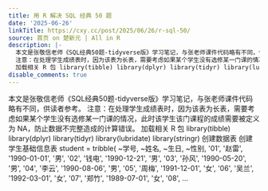 ```yaml
---
title: 用 R 解决 SQL 经典 50 题
date: '2025-06-26'
linkTitle: https://cxy.cc/post/2025/06/26/r-sql-50/
source: 首页 on 楚新元 | All in R
description: |-
  本文是张敬信老师《SQL经典50题-tidyverse版》学习笔记，与张老师课件代码略有不同，供读者参考。
  注意：在处理学生成绩表时，因为该表为长表，需要考虑如果某个学生没有选修某一门课的情况，此时该学生该门课程的成绩需要被定义为 NA，防止数据不完整造成的计算错误。
  加载相关 R 包 library(tibble) library(dplyr) library(tidyr) library(lubridate) library(stringr) 创建数据表 创建学生基础信息表 student = tribble( ~学号, ~姓名, ~生日, ~性别, '01', '赵雷', '1990-01-01', '男', '02', '钱电', '1990-12-21', '男', '03', '孙风', '1990-05-20', '男', '04', '李云', '1990-08-06', '男', '05', '周梅', '1991-12-01', '女', '06', '吴兰', '1992-03-01', '女', '07', '郑竹', '1989-07-01', '女', '08', ...
disable_comments: true
---
```

本文是张敬信老师《SQL经典50题-tidyverse版》学习笔记，与张老师课件代码略有不同，供读者参考。
注意：在处理学生成绩表时，因为该表为长表，需要考虑如果某个学生没有选修某一门课的情况，此时该学生该门课程的成绩需要被定义为 NA，防止数据不完整造成的计算错误。
加载相关 R 包 library(tibble) library(dplyr) library(tidyr) library(lubridate) library(stringr) 创建数据表 创建学生基础信息表 student = tribble( ~学号, ~姓名, ~生日, ~性别, '01', '赵雷', '1990-01-01', '男', '02', '钱电', '1990-12-21', '男', '03', '孙风', '1990-05-20', '男', '04', '李云', '1990-08-06', '男', '05', '周梅', '1991-12-01', '女', '06', '吴兰', '1992-03-01', '女', '07', '郑竹', '1989-07-01', '女', '08', ...